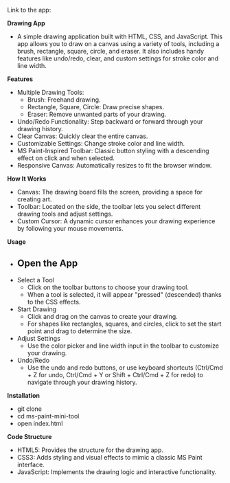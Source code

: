 Link to the app:

**Drawing App**
  - A simple drawing application built with HTML, CSS, and JavaScript. This app allows you to draw on a canvas using a variety of tools, including a brush, rectangle, square, circle, and eraser. It also includes handy features like undo/redo, clear, and custom settings for stroke color and line width.

**Features**
  - Multiple Drawing Tools:
    - Brush: Freehand drawing.
    - Rectangle, Square, Circle: Draw precise shapes.
    - Eraser: Remove unwanted parts of your drawing.
  - Undo/Redo Functionality: Step backward or forward through your drawing history.
  - Clear Canvas: Quickly clear the entire canvas.
  - Customizable Settings: Change stroke color and line width.
  - MS Paint-Inspired Toolbar: Classic button styling with a descending effect on click and when selected.
  - Responsive Canvas: Automatically resizes to fit the browser window.

**How It Works**
  - Canvas: The drawing board fills the screen, providing a space for creating art.
  - Toolbar: Located on the side, the toolbar lets you select different drawing tools and adjust settings.
  - Custom Cursor: A dynamic cursor enhances your drawing experience by following your mouse movements.

**Usage**
  - Open the App
    - 
  - Select a Tool
    - Click on the toolbar buttons to choose your drawing tool.
    - When a tool is selected, it will appear "pressed" (descended) thanks to the CSS effects.
  - Start Drawing
    - Click and drag on the canvas to create your drawing.
    - For shapes like rectangles, squares, and circles, click to set the start point and drag to determine the size.
  - Adjust Settings
    - Use the color picker and line width input in the toolbar to customize your drawing.
  - Undo/Redo
    - Use the undo and redo buttons, or use keyboard shortcuts (Ctrl/Cmd + Z for undo, Ctrl/Cmd + Y or Shift + Ctrl/Cmd + Z for redo) to navigate through your drawing history.
   
**Installation**
  - git clone 
  - cd ms-paint-mini-tool
  - open index.html

**Code Structure**
  - HTML5: Provides the structure for the drawing app.
  - CSS3: Adds styling and visual effects to mimic a classic MS Paint interface.
  - JavaScript: Implements the drawing logic and interactive functionality.
